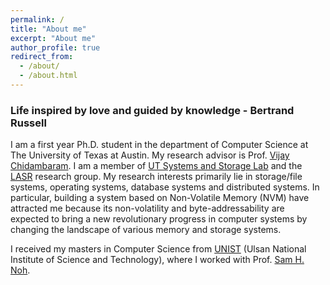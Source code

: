 ```yaml
---
permalink: /
title: "About me"
excerpt: "About me"
author_profile: true
redirect_from: 
  - /about/
  - /about.html
---
```


### Life inspired by love and guided by knowledge - Bertrand Russell

I am a first year Ph.D. student in the department of Computer Science at The University of Texas at Austin. My research advisor is Prof. [Vijay Chidambaram](http://www.cs.utexas.edu/~vijay/). I am a member of [UT Systems and Storage Lab](https://utsaslab.github.io/) and the [LASR](https://www.cs.utexas.edu/lasr/) research group. My research interests primarily lie in storage/file systems, operating systems, database systems and distributed systems. In particular, building a system based on Non-Volatile Memory (NVM) have attracted me because its non-volatility and byte-addressability are expected to bring a new revolutionary progress in computer systems by changing the landscape of various memory and storage systems.

I received my masters in Computer Science from [UNIST](https://www.unist.ac.kr/) (Ulsan National Institute of Science and Technology), where I worked with Prof. [Sam H. Noh](http://next.unist.ac.kr/professor).
